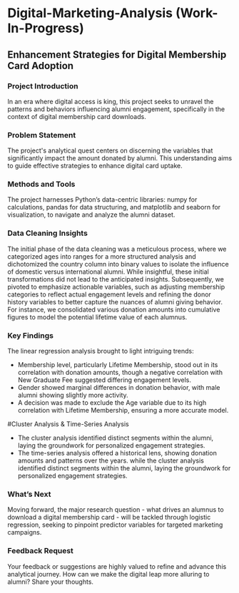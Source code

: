 # Digital-Marketing-Analysis (Work-In-Progress)

## Enhancement Strategies for Digital Membership Card Adoption
### Project Introduction
In an era where digital access is king, this project seeks to unravel the patterns and behaviors influencing alumni engagement, specifically in the context of digital membership card downloads.

### Problem Statement
The project's analytical quest centers on discerning the variables that significantly impact the amount donated by alumni. This understanding aims to guide effective strategies to enhance digital card uptake.

### Methods and Tools
The project harnesses Python’s data-centric libraries: numpy for calculations, pandas for data structuring, and matplotlib and seaborn for visualization, to navigate and analyze the alumni dataset.

### Data Cleaning Insights
The initial phase of the data cleaning was a meticulous process, where we categorized ages into ranges for a more structured analysis and dichotomized the country column into binary values to isolate the influence of domestic versus international alumni. While insightful, these initial transformations did not lead to the anticipated insights. Subsequently, we pivoted to emphasize actionable variables, such as adjusting membership categories to reflect actual engagement levels and refining the donor history variables to better capture the nuances of alumni giving behavior. For instance, we consolidated various donation amounts into cumulative figures to model the potential lifetime value of each alumnus.

### Key Findings
The linear regression analysis brought to light intriguing trends:

* Membership level, particularly Lifetime Membership, stood out in its correlation with donation amounts, though a negative correlation with New Graduate Fee suggested differing engagement levels.
* Gender showed marginal differences in donation behavior, with male alumni showing slightly more activity.
* A decision was made to exclude the Age variable due to its high correlation with Lifetime Membership, ensuring a more accurate model.

#Cluster Analysis & Time-Series Analysis
* The cluster analysis identified distinct segments within the alumni, laying the groundwork for personalized engagement strategies.
* The time-series analysis offered a historical lens, showing donation amounts and patterns over the years. while the cluster analysis identified distinct segments within the alumni, laying the groundwork for personalized engagement strategies.

### What’s Next
Moving forward, the major research question - what drives an alumnus to download a digital membership card - will be tackled through logistic regression, seeking to pinpoint predictor variables for targeted marketing campaigns.

### Feedback Request
Your feedback or suggestions are highly valued to refine and advance this analytical journey. How can we make the digital leap more alluring to alumni? Share your thoughts.


